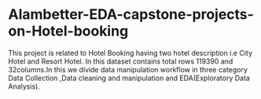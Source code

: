 # Alambetter-EDA-capstone-projects-on-Hotel-booking
This project is related to Hotel Booking having two hotel description i.e City Hotel and Resort Hotel. In this dataset contains total rows  119390 and 32columns.In this we divide data manipulation workflow in three category Data Collection ,Data cleaning and manipulation and EDA(Exploratory Data Analysis).

